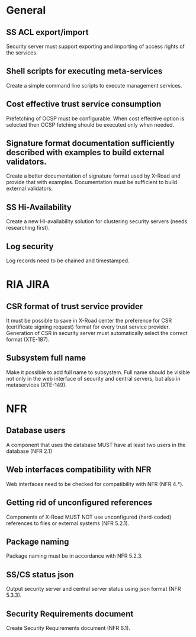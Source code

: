 General
=======

SS ACL export/import
--------------------

Security server must support exporting and importing of access rights of
the services.

Shell scripts for executing meta-services
-----------------------------------------------

Create a simple command line scripts to execute management services.

Cost effective trust service consumption
----------------------------------------

Prefetching of OCSP must be configurable. When cost effective option is
selected then OCSP fetching should be executed only when needed.

Signature format documentation sufficiently described with examples to build external validators.
-------------------------------------------------------------------------------------------------

Create a better documentation of signature format used by X-Road and
provide that with examples. Documentation must be sufficient to build
external validators.

SS Hi-Availability
------------------

Create a new Hi-availability solution for clustering security servers
(needs researching first).

Log security
------------------

Log records need to be chained and timestamped.

RIA JIRA
========

CSR format of trust service provider
------------------------------------

It must be possible to save in X-Road center the preference for CSR
(certificate signing request) format for every trust service provider.
Generation of CSR in security server must automatically select the
correct format (XTE-187).

Subsystem full name
-------------------

Make it possible to add full name to subsystem. Full name should be
visible not only in the web interface of security and central servers,
but also in metaservices (XTE-149).

NFR
===

Database users
--------------

A component that uses the database MUST have at least two users in the
database (NFR 2.1)

Web interfaces compatibility with NFR
-------------------------------------

Web interfaces need to be checked for compatibility with NFR (NFR 4.\*).

Getting rid of unconfigured references
--------------------------------------

Components of X-Road MUST NOT use unconfigured (hard-coded) references
to files or external systems (NFR 5.2.1).

Package naming
--------------

Package naming must be in accordance with NFR 5.2.3.

SS/CS status json
-----------------

Output security server and central server status using json format (NFR
5.3.3).

Security Requirements document
------------------------------

Create Security Requirements document (NFR 6.1).
